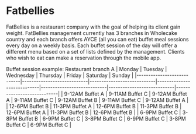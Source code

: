 # Fatbellies

FatBellies is a restaurant company with the goal of helping its client gain weight. FatBellies management currently has 3 branches in Wholecake country and each branch offers AYCE (all you can eat) buffet meal sessions every day on a weekly basis. Each buffet session of the day will offer a different menu based on a set of lists defined by the management. Clients who wish to eat can make a reservation through the mobile app.

Buffet session example:
Restaurant branch A
|     Monday                 |     Tuesday                |     Wednesday              |     Thursday               |     Friday                 |     Saturday               |     Sunday                 |
|----------------------------|----------------------------|----------------------------|----------------------------|----------------------------|----------------------------|----------------------------|
|     9-12AM     Buffet A    |     9-11AM     Buffet C    |     9-12AM     Buffet A    |     9-11AM     Buffet C    |     9-12AM     Buffet B    |     9-11AM     Buffet C    |     9-12AM     Buffet A    |
|     12-6PM     Buffet B    |     11-3PM     Buffet A    |     12-6PM     Buffet B    |     11-3PM     Buffet B    |     12-6PM     Buffet A    |     11-3PM     Buffet B    |     12-6PM     Buffet B    |
|     6-9PM     Buffet C     |     3-8PM     Buffet B     |     6-9PM     Buffet C     |     3-8PM     Buffet C     |     6-9PM     Buffet C     |     3-8PM     Buffet C     |     6-9PM     Buffet C     |



